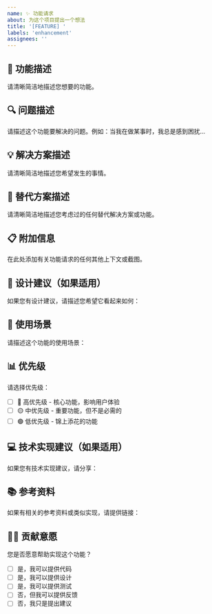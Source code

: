 ```yaml
---
name: ✨ 功能请求
about: 为这个项目提出一个想法
title: '[FEATURE] '
labels: 'enhancement'
assignees: ''
---
```


## 🎯 功能描述
请清晰简洁地描述您想要的功能。

## 🔍 问题描述
请描述这个功能要解决的问题。例如：当我在做某事时，我总是感到困扰...

## 💡 解决方案描述
请清晰简洁地描述您希望发生的事情。

## 🔄 替代方案描述
请清晰简洁地描述您考虑过的任何替代解决方案或功能。

## 📋 附加信息
在此处添加有关功能请求的任何其他上下文或截图。

## 🎨 设计建议（如果适用）
如果您有设计建议，请描述您希望它看起来如何：

## 🧪 使用场景
请描述这个功能的使用场景：

## 📊 优先级
请选择优先级：
- [ ] 🔴 高优先级 - 核心功能，影响用户体验
- [ ] 🟡 中优先级 - 重要功能，但不是必需的
- [ ] 🟢 低优先级 - 锦上添花的功能

## 💻 技术实现建议（如果适用）
如果您有技术实现建议，请分享：

## 📚 参考资料
如果有相关的参考资料或类似实现，请提供链接：

## 🙋‍♂️ 贡献意愿
您是否愿意帮助实现这个功能？
- [ ] 是，我可以提供代码
- [ ] 是，我可以提供设计
- [ ] 是，我可以提供测试
- [ ] 否，但我可以提供反馈
- [ ] 否，我只是提出建议
